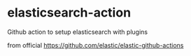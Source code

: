 # elasticsearch-action
Github action to setup elasticsearch with plugins

from official https://github.com/elastic/elastic-github-actions
